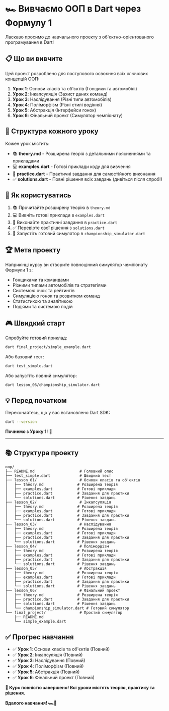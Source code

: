 # 🏎️ Вивчаємо ООП в Dart через Формулу 1

Ласкаво просимо до навчального проекту з об'єктно-орієнтованого програмування в Dart! 

## 📋 Що ви вивчите

Цей проект розроблено для поступового освоєння всіх ключових концепцій ООП:

1. **Урок 1**: Основи класів та об'єктів (Гонщики та автомобілі)
2. **Урок 2**: Інкапсуляція (Захист даних команд)
3. **Урок 3**: Наслідування (Різні типи автомобілів)
4. **Урок 4**: Поліморфізм (Різні стилі водіння)
5. **Урок 5**: Абстракція (Інтерфейси гонок)
6. **Урок 6**: Фінальний проект (Симулятор чемпіонату)

## 🎯 Структура кожного уроку

Кожен урок містить:
- 📚 **theory.md** - Розширена теорія з детальними поясненнями та прикладами
- 💻 **examples.dart** - Готові приклади коду для вивчення
- 🎯 **practice.dart** - Практичні завдання для самостійного виконання
- ✅ **solutions.dart** - Повні рішення всіх завдань (дивіться після спроб!)

## 🚀 Як користуватись

1. 📚 Прочитайте розширену теорію в `theory.md`
2. 💻 Вивчіть готові приклади в `examples.dart`
3. 🎯 Виконайте практичні завдання в `practice.dart`
4. ✅ Перевірте свої рішення з `solutions.dart`
5. 🏁 Запустіть готовий симулятор в `championship_simulator.dart`

## 🏆 Мета проекту

Наприкінці курсу ви створите повноцінний симулятор чемпіонату Формули 1 з:
- Гонщиками та командами
- Різними типами автомобілів та стратегіями
- Системою очок та рейтингів
- Симуляцією гонок та розвитком команд
- Статистикою та аналітикою
- Подіями та системою подій

## 🎮 Швидкий старт

Спробуйте готовий приклад:
```bash
dart final_project/simple_example.dart
```

Або базовий тест:
```bash
dart test_simple.dart
```

Або запустіть повний симулятор:
```bash
dart lesson_06/championship_simulator.dart
```

## 💡 Перед початком

Переконайтесь, що у вас встановлено Dart SDK:
```bash
dart --version
```

**Почнемо з Уроку 1!** 🏁

---

## 📚 Структура проекту

```
oop/
├── README.md                    # Головний опис
├── test_simple.dart             # Швидкий тест
├── lesson_01/                   # Основи класів та об'єктів
│   ├── theory.md               # Розширена теорія
│   ├── examples.dart           # Готові приклади
│   ├── practice.dart           # Завдання для практики
│   └── solutions.dart          # Рішення завдань
├── lesson_02/                   # Інкапсуляція
│   ├── theory.md               # Розширена теорія
│   ├── examples.dart           # Готові приклади
│   ├── practice.dart           # Завдання для практики
│   └── solutions.dart          # Рішення завдань
├── lesson_03/                   # Наслідування
│   ├── theory.md               # Розширена теорія
│   ├── examples.dart           # Готові приклади
│   ├── practice.dart           # Завдання для практики
│   └── solutions.dart          # Рішення завдань
├── lesson_04/                   # Поліморфізм
│   ├── theory.md               # Розширена теорія
│   ├── examples.dart           # Готові приклади
│   ├── practice.dart           # Завдання для практики
│   └── solutions.dart          # Рішення завдань
├── lesson_05/                   # Абстракція
│   ├── theory.md               # Розширена теорія
│   ├── examples.dart           # Готові приклади
│   ├── practice.dart           # Завдання для практики
│   └── solutions.dart          # Рішення завдань
├── lesson_06/                   # Фінальний проект
│   ├── theory.md               # Розширена теорія
│   ├── practice.dart           # Завдання для практики
│   ├── solutions.dart          # Рішення завдань
│   └── championship_simulator.dart # Готовий симулятор
└── final_project/               # Простий симулятор
    ├── README.md
    └── simple_example.dart
```

## ✅ Прогрес навчання

- ✅ **Урок 1**: Основи класів та об'єктів (Повний)
- ✅ **Урок 2**: Інкапсуляція (Повний)
- ✅ **Урок 3**: Наслідування (Повний)
- ✅ **Урок 4**: Поліморфізм (Повний)
- ✅ **Урок 5**: Абстракція (Повний)
- ✅ **Урок 6**: Фінальний проект (Повний)

**🎉 Курс повністю завершено! Всі уроки містять теорію, практику та рішення.**

**Вдалого навчання! 🏎️💨** 